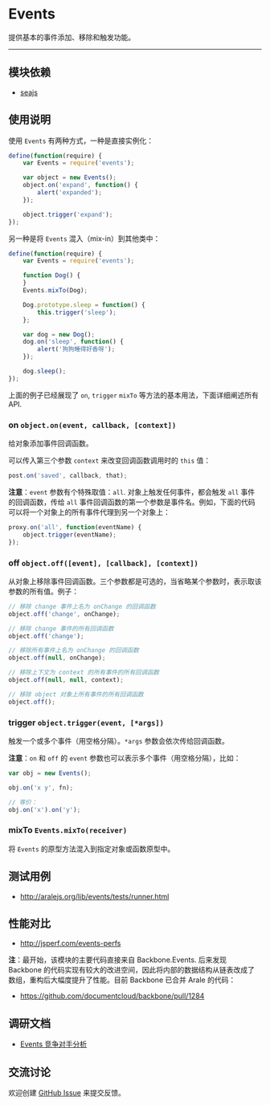 
# Events

提供基本的事件添加、移除和触发功能。

---


## 模块依赖

 - [seajs](seajs/README.md)


## 使用说明

使用 `Events` 有两种方式，一种是直接实例化：

```js
define(function(require) {
    var Events = require('events');

    var object = new Events();
    object.on('expand', function() {
        alert('expanded');
    });

    object.trigger('expand');
});
```

另一种是将 `Events` 混入（mix-in）到其他类中：

```js
define(function(require) {
    var Events = require('events');

    function Dog() {
    }
    Events.mixTo(Dog);

    Dog.prototype.sleep = function() {
        this.trigger('sleep');
    };

    var dog = new Dog();
    dog.on('sleep', function() {
        alert('狗狗睡得好香呀');
    });

    dog.sleep();
});
```

上面的例子已经展现了 `on`, `trigger` `mixTo` 等方法的基本用法，下面详细阐述所有 API.


### on `object.on(event, callback, [context])`

给对象添加事件回调函数。

可以传入第三个参数 `context` 来改变回调函数调用时的 `this` 值：

```js
post.on('saved', callback, that);
```

**注意**：`event` 参数有个特殊取值：`all`. 对象上触发任何事件，都会触发 `all`
事件的回调函数，传给 `all` 事件回调函数的第一个参数是事件名。例如，下面的代码可以将一个对象上的所有事件代理到另一个对象上：

```js
proxy.on('all', function(eventName) {
    object.trigger(eventName);
});
```


### off `object.off([event], [callback], [context])`

从对象上移除事件回调函数。三个参数都是可选的，当省略某个参数时，表示取该参数的所有值。例子：

```js
// 移除 change 事件上名为 onChange 的回调函数
object.off('change', onChange);

// 移除 change 事件的所有回调函数
object.off('change');

// 移除所有事件上名为 onChange 的回调函数
object.off(null, onChange);

// 移除上下文为 context 的所有事件的所有回调函数
object.off(null, null, context);

// 移除 object 对象上所有事件的所有回调函数
object.off();
```


### trigger `object.trigger(event, [*args])`

触发一个或多个事件（用空格分隔）。`*args` 参数会依次传给回调函数。


**注意**：`on` 和 `off` 的 `event` 参数也可以表示多个事件（用空格分隔），比如：

```js
var obj = new Events();

obj.on('x y', fn);

// 等价：
obj.on('x').on('y');
```


### mixTo `Events.mixTo(receiver)`

将 `Events` 的原型方法混入到指定对象或函数原型中。


## 测试用例

- <http://aralejs.org/lib/events/tests/runner.html>


## 性能对比

- <http://jsperf.com/events-perfs>

**注**：最开始，该模块的主要代码直接来自 Backbone.Events. 后来发现 Backbone
的代码实现有较大的改进空间，因此将内部的数据结构从链表改成了数组，重构后大幅度提升了性能。目前
Backbone 已合并 Arale 的代码：

- <https://github.com/documentcloud/backbone/pull/1284>


## 调研文档

- [Events 竞争对手分析](events/docs/competitors.md)


## 交流讨论

欢迎创建
[GitHub Issue](https://github.com/alipay/arale/issues/new)
来提交反馈。
